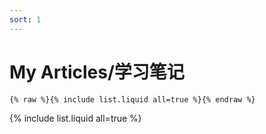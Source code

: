 ```yaml
---
sort: 1
---
```


# My Articles/学习笔记

```
{% raw %}{% include list.liquid all=true %}{% endraw %}
```

{% include list.liquid all=true %}
